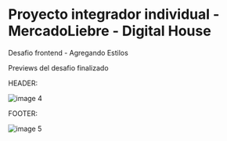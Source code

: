 # Proyecto integrador individual - MercadoLiebre - Digital House

Desafio frontend - Agregando Estilos


Previews del desafio finalizado

HEADER:

![image 4](https://user-images.githubusercontent.com/118026671/208585389-25aba500-1c7f-4ec4-b900-307968a6d51e.png)

FOOTER:

![image 5](https://user-images.githubusercontent.com/118026671/208579071-bb4edfce-1c11-43a5-8bc1-cab0782ca0ef.png)
